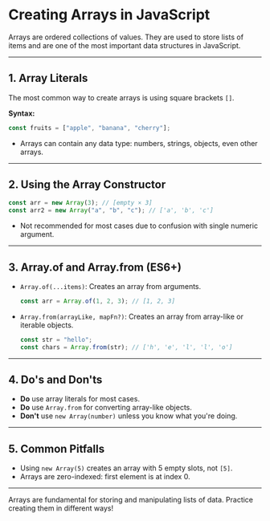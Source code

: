 # Creating Arrays in JavaScript

Arrays are ordered collections of values. They are used to store lists of items and are one of the most important data structures in JavaScript.

---

## 1. Array Literals

The most common way to create arrays is using square brackets `[]`.

**Syntax:**

```js
const fruits = ["apple", "banana", "cherry"];
```

- Arrays can contain any data type: numbers, strings, objects, even other arrays.

---

## 2. Using the Array Constructor

```js
const arr = new Array(3); // [empty × 3]
const arr2 = new Array("a", "b", "c"); // ['a', 'b', 'c']
```

- Not recommended for most cases due to confusion with single numeric argument.

---

## 3. Array.of and Array.from (ES6+)

- `Array.of(...items)`: Creates an array from arguments.
  ```js
  const arr = Array.of(1, 2, 3); // [1, 2, 3]
  ```
- `Array.from(arrayLike, mapFn?)`: Creates an array from array-like or iterable objects.
  ```js
  const str = "hello";
  const chars = Array.from(str); // ['h', 'e', 'l', 'l', 'o']
  ```

---

## 4. Do's and Don'ts

- **Do** use array literals for most cases.
- **Do** use `Array.from` for converting array-like objects.
- **Don't** use `new Array(number)` unless you know what you're doing.

---

## 5. Common Pitfalls

- Using `new Array(5)` creates an array with 5 empty slots, not `[5]`.
- Arrays are zero-indexed: first element is at index 0.

---

Arrays are fundamental for storing and manipulating lists of data. Practice creating them in different ways!
